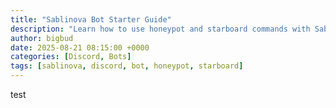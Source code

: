 ```yaml
---
title: "Sablinova Bot Starter Guide"
description: "Learn how to use honeypot and starboard commands with Sablinova bot on Discord"
author: bigbud
date: 2025-08-21 08:15:00 +0000
categories: [Discord, Bots]
tags: [sablinova, discord, bot, honeypot, starboard]
---
```


test
